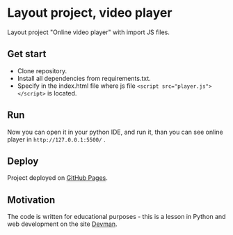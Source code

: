 # Layout project, video player

Layout project "Online video player" with import JS files.

## Get start

- Clone repository.
- Install all dependencies from requirements.txt.
- Specify in the index.html file where js file ```<script src="player.js"></script>``` is located.

## Run

Now you can open it in your python IDE, and run it, than you can see online player in ```http://127.0.0.1:5500/``` .

## Deploy

Project deployed on [GitHub Pages](https://axmetes.github.io/layout_video-player-jslib/).

## Motivation

The code is written for educational purposes - this is a lesson in Python and web development on the site [Devman](https://dvmn.org).
